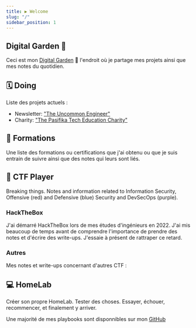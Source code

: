 ```yaml
---
title: ▶ Welcome
slug: "/"
sidebar_position: 1
---
```


## Digital Garden 🌱

Ceci est mon [Digital Garden](https://joelhooks.com/digital-garden) 🌱 l'endroit où je partage mes projets ainsi que mes notes du quotidien.

## 🗓️ Doing

Liste des projets actuels :

- Newsletter: ["The Uncommon Engineer"](https://www.uncommonengineer.com/)
- Charity: ["The Pasifika Tech Education Charity"](https://www.pasifikateched.net/)

## 🧠 Formations

Une liste des formations ou certifications que j'ai obtenu ou que je suis entrain de suivre ainsi que des notes qui leurs sont liés.

## 🚩 CTF Player

Breaking things. Notes and information related to Information Security, Offensive (red) and Defensive (blue) Security and DevSecOps (purple).

### HackTheBox

J'ai démarré HackTheBox lors de mes études d'ingénieurs en 2022. J'ai mis beaucoup de temps avant de comprendre l'importance de prendre des notes et d'écrire des write-ups. J'essaie à présent de rattraper ce retard.

### Autres

Mes notes et write-ups concernant d'autres CTF :

## 💻 HomeLab

Créer son propre HomeLab. Tester des choses. Essayer, échouer, recommencer, et finalement y arriver.

Une majorité de mes playbooks sont disponnibles sur mon [GitHub](https://github.com/whiteroselk)
